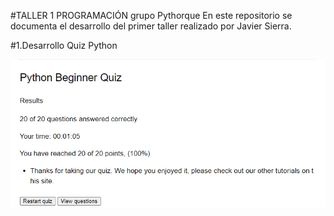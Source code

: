 #TALLER 1 PROGRAMACIÓN grupo Pythorque
En este repositorio se documenta el desarrollo del primer taller realizado por Javier Sierra.

#1.Desarrollo Quiz Python

![Texto alternativo](https://github.com/JaviereSierraG/Taller-1/blob/main/SCquiz.png)
